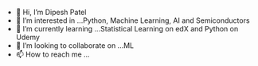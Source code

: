 - 👋 Hi, I’m Dipesh Patel
- 👀 I’m interested in ...Python, Machine Learning, AI and Semiconductors
- 🌱 I’m currently learning ...Statistical Learning on edX and Python on Udemy
- 💞️ I’m looking to collaborate on ...ML
- 📫 How to reach me ...

<!---
d1patel69/d1patel69 is a ✨ special ✨ repository because its `README.md` (this file) appears on your GitHub profile.
You can click the Preview link to take a look at your changes.
--->
